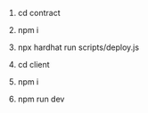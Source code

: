 1. cd contract
2. npm i
3. npx hardhat run scripts/deploy.js


1. cd client
2. npm i
3. npm run dev
